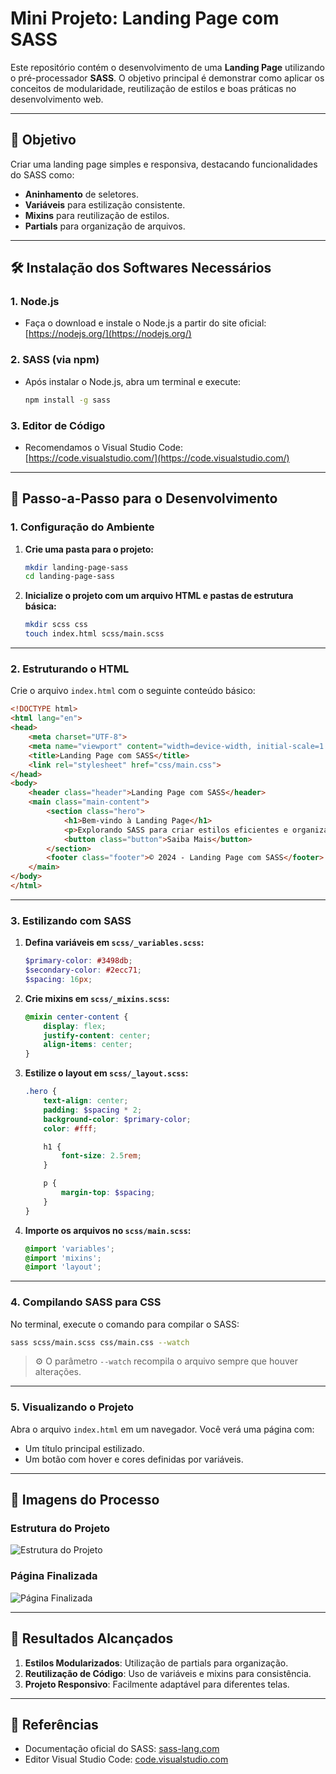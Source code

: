 
# Mini Projeto: Landing Page com SASS

Este repositório contém o desenvolvimento de uma **Landing Page** utilizando o pré-processador **SASS**. O objetivo principal é demonstrar como aplicar os conceitos de modularidade, reutilização de estilos e boas práticas no desenvolvimento web.

---

## 🎯 **Objetivo**

Criar uma landing page simples e responsiva, destacando funcionalidades do SASS como:  
- **Aninhamento** de seletores.  
- **Variáveis** para estilização consistente.  
- **Mixins** para reutilização de estilos.  
- **Partials** para organização de arquivos.

---

## 🛠️ **Instalação dos Softwares Necessários**

### **1. Node.js**  
- Faça o download e instale o Node.js a partir do site oficial:  
  [https://nodejs.org/](https://nodejs.org/)

### **2. SASS (via npm)**  
- Após instalar o Node.js, abra um terminal e execute:  
  ```bash
  npm install -g sass
  ```

### **3. Editor de Código**  
- Recomendamos o Visual Studio Code:  
  [https://code.visualstudio.com/](https://code.visualstudio.com/)

---

## 📖 **Passo-a-Passo para o Desenvolvimento**

### **1. Configuração do Ambiente**

1. **Crie uma pasta para o projeto:**  
   ```bash
   mkdir landing-page-sass
   cd landing-page-sass
   ```
2. **Inicialize o projeto com um arquivo HTML e pastas de estrutura básica:**  
   ```bash
   mkdir scss css
   touch index.html scss/main.scss
   ```

---

### **2. Estruturando o HTML**

Crie o arquivo `index.html` com o seguinte conteúdo básico:  

```html
<!DOCTYPE html>
<html lang="en">
<head>
    <meta charset="UTF-8">
    <meta name="viewport" content="width=device-width, initial-scale=1.0">
    <title>Landing Page com SASS</title>
    <link rel="stylesheet" href="css/main.css">
</head>
<body>
    <header class="header">Landing Page com SASS</header>
    <main class="main-content">
        <section class="hero">
            <h1>Bem-vindo à Landing Page</h1>
            <p>Explorando SASS para criar estilos eficientes e organizados.</p>
            <button class="button">Saiba Mais</button>
        </section>
        <footer class="footer">© 2024 - Landing Page com SASS</footer>
    </main>
</body>
</html>
```

---

### **3. Estilizando com SASS**

1. **Defina variáveis em `scss/_variables.scss`:**  
   ```scss
   $primary-color: #3498db;
   $secondary-color: #2ecc71;
   $spacing: 16px;
   ```

2. **Crie mixins em `scss/_mixins.scss`:**  
   ```scss
   @mixin center-content {
       display: flex;
       justify-content: center;
       align-items: center;
   }
   ```

3. **Estilize o layout em `scss/_layout.scss`:**  
   ```scss
   .hero {
       text-align: center;
       padding: $spacing * 2;
       background-color: $primary-color;
       color: #fff;

       h1 {
           font-size: 2.5rem;
       }

       p {
           margin-top: $spacing;
       }
   }
   ```

4. **Importe os arquivos no `scss/main.scss`:**  
   ```scss
   @import 'variables';
   @import 'mixins';
   @import 'layout';
   ```

---

### **4. Compilando SASS para CSS**

No terminal, execute o comando para compilar o SASS:  
```bash
sass scss/main.scss css/main.css --watch
```

> ⚙️ O parâmetro `--watch` recompila o arquivo sempre que houver alterações.

---

### **5. Visualizando o Projeto**

Abra o arquivo `index.html` em um navegador. Você verá uma página com:  
- Um título principal estilizado.  
- Um botão com hover e cores definidas por variáveis.  

---

## 📸 **Imagens do Processo**

### Estrutura do Projeto
![Estrutura do Projeto](assets/project-structure.png)

### Página Finalizada
![Página Finalizada](assets/final-page.png)

---

## 🎉 **Resultados Alcançados**

1. **Estilos Modularizados**: Utilização de partials para organização.  
2. **Reutilização de Código**: Uso de variáveis e mixins para consistência.  
3. **Projeto Responsivo**: Facilmente adaptável para diferentes telas.  

---

## 🧩 **Referências**

- Documentação oficial do SASS: [sass-lang.com](https://sass-lang.com)  
- Editor Visual Studio Code: [code.visualstudio.com](https://code.visualstudio.com)  
